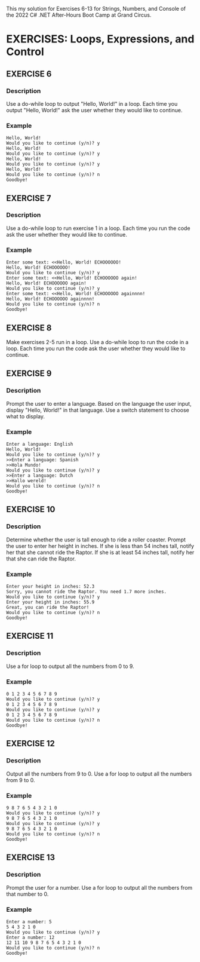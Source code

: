This my solution for Exercises 6-13 for Strings, Numbers, and Console of the 2022 C# .NET After-Hours Boot Camp at Grand Circus.

# EXERCISES: Loops, Expressions, and Control

## EXERCISE 6

### Description
Use a do-while loop to output "Hello, World!" in a loop. Each time you output "Hello, World!" ask the user whether they would like to continue.

### Example
```
Hello, World!
Would you like to continue (y/n)? y
Hello, World!
Would you like to continue (y/n)? y
Hello, World!
Would you like to continue (y/n)? y
Hello, World!
Would you like to continue (y/n)? n
Goodbye!
```


## EXERCISE 7

### Description
Use a do-while loop to run exercise 1 in a loop. Each time you run the code ask the user whether they would like to continue.

### Example
```
Enter some text: <<Hello, World! ECHOOOOOO!
Hello, World! ECHOOOOOO!
Would you like to continue (y/n)? y
Enter some text: <<Hello, World! ECHOOOOOO again!
Hello, World! ECHOOOOOO again!
Would you like to continue (y/n)? y
Enter some text: <<Hello, World! ECHOOOOOO againnnn!
Hello, World! ECHOOOOOO againnnn!
Would you like to continue (y/n)? n
Goodbye!
```

## EXERCISE 8

Make exercises 2-5 run in a loop. Use a do-while loop to run the code in a loop. Each time you run the code ask the user whether they would like to continue.
 

## EXERCISE 9

### Description
Prompt the user to enter a language.  Based on the language the user input, display "Hello, World!" in that language.  Use a switch statement to choose what to display.

### Example
```
Enter a language: English
Hello, World!
Would you like to continue (y/n)? y
>>Enter a language: Spanish
>>Hola Mundo!
Would you like to continue (y/n)? y
>>Enter a language: Dutch
>>Hallo wereld!
Would you like to continue (y/n)? n
Goodbye!
```

## EXERCISE 10

### Description
Determine whether the user is tall enough to ride a roller coaster. Prompt the user to enter her height in inches.  If she is less than 54 inches tall, notify her that she cannot ride the Raptor. If she is at least 54 inches tall, notify her that she can ride the Raptor.

### Example
  
```
Enter your height in inches: 52.3
Sorry, you cannot ride the Raptor. You need 1.7 more inches.
Would you like to continue (y/n)? y
Enter your height in inches: 55.9
Great, you can ride the Raptor!
Would you like to continue (y/n)? n
Goodbye!
```

## EXERCISE 11

### Description
Use a for loop to output all the numbers from 0 to 9.

### Example
```
0 1 2 3 4 5 6 7 8 9
Would you like to continue (y/n)? y
0 1 2 3 4 5 6 7 8 9
Would you like to continue (y/n)? y
0 1 2 3 4 5 6 7 8 9
Would you like to continue (y/n)? n
Goodbye!
```

## EXERCISE 12

### Description
Output all the numbers from 9 to 0. Use a for loop to output all the numbers from 9 to 0.

### Example
```
9 8 7 6 5 4 3 2 1 0
Would you like to continue (y/n)? y
9 8 7 6 5 4 3 2 1 0
Would you like to continue (y/n)? y
9 8 7 6 5 4 3 2 1 0
Would you like to continue (y/n)? n
Goodbye!
```

## EXERCISE 13
### Description
Prompt the user for a number. Use a for loop to output all the numbers from that number to 0.

### Example
```
Enter a number: 5
5 4 3 2 1 0
Would you like to continue (y/n)? y
Enter a number: 12
12 11 10 9 8 7 6 5 4 3 2 1 0
Would you like to continue (y/n)? n
Goodbye!
```
